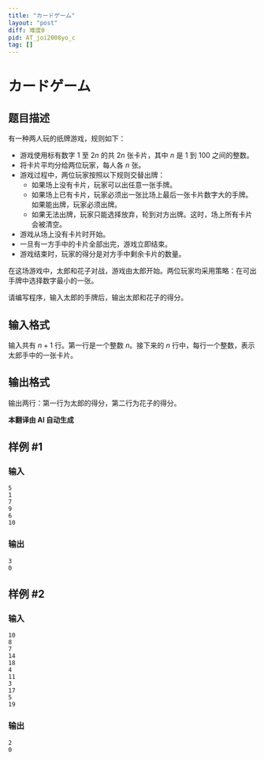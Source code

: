 ```yaml
---
title: "カードゲーム"
layout: "post"
diff: 难度0
pid: AT_joi2008yo_c
tag: []
---
```


# カードゲーム

## 题目描述

有一种两人玩的纸牌游戏，规则如下：

- 游戏使用标有数字 $1$ 至 $2n$ 的共 $2n$ 张卡片，其中 $n$ 是 $1$ 到 $100$ 之间的整数。
- 将卡片平均分给两位玩家，每人各 $n$ 张。
- 游戏过程中，两位玩家按照以下规则交替出牌：
  - 如果场上没有卡片，玩家可以出任意一张手牌。
  - 如果场上已有卡片，玩家必须出一张比场上最后一张卡片数字大的手牌。如果能出牌，玩家必须出牌。
  - 如果无法出牌，玩家只能选择放弃，轮到对方出牌。这时，场上所有卡片会被清空。
- 游戏从场上没有卡片时开始。
- 一旦有一方手中的卡片全部出完，游戏立即结束。
- 游戏结束时，玩家的得分是对方手中剩余卡片的数量。

在这场游戏中，太郎和花子对战，游戏由太郎开始。两位玩家均采用策略：在可出手牌中选择数字最小的一张。

请编写程序，输入太郎的手牌后，输出太郎和花子的得分。

## 输入格式

输入共有 $n + 1$ 行。第一行是一个整数 $n$。接下来的 $n$ 行中，每行一个整数，表示太郎手中的一张卡片。

## 输出格式

输出两行：第一行为太郎的得分，第二行为花子的得分。

 **本翻译由 AI 自动生成**

## 样例 #1

### 输入

```
5
1
7
9
6
10
```

### 输出

```
3
0
```

## 样例 #2

### 输入

```
10
8
7
14
18
4
11
3
17
5
19
```

### 输出

```
2
0
```

